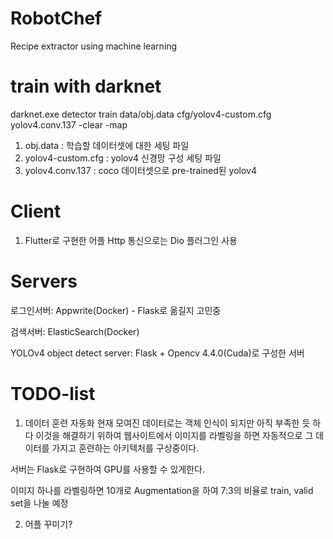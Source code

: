 # RobotChef
Recipe extractor using machine learning

# train with darknet

darknet.exe detector train data/obj.data cfg/yolov4-custom.cfg yolov4.conv.137 -clear -map

1. obj.data : 학습할 데이터셋에 대한 세팅 파일
2. yolov4-custom.cfg : yolov4 신경망 구성 세팅 파일
3. yolov4.conv.137 : coco 데이터셋으로 pre-trained된 yolov4


# Client
1. Flutter로 구현한 어플 Http 통신으로는 Dio 플러그인 사용

# Servers

로그인서버: Appwrite(Docker) - Flask로 옮길지 고민중

검색서버: ElasticSearch(Docker)

YOLOv4 object detect server: Flask + Opencv 4.4.0(Cuda)로 구성한 서버

# TODO-list
1. 데이터 훈련 자동화
현재 모여진 데이터로는 객체 인식이 되지만 아직 부족한 듯 하다 이것을 해결하기 위하여
웹사이트에서 이미지를 라벨링을 하면 자동적으로 그 데이터를 가지고 훈련하는 아키텍처를 구상중이다.

서버는 Flask로 구현하여 GPU를 사용할 수 있게한다.

이미지 하나를 라벨링하면 10개로 Augmentation을 하여 7:3의 비율로 train, valid set을 나눌 예정

2. 어플 꾸미기?
